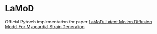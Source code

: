 # LaMoD
Official Pytorch implementation for paper [LaMoD: Latent Motion Diffusion Model For Myocardial Strain Generation](https://arxiv.org/abs/2407.02229)
